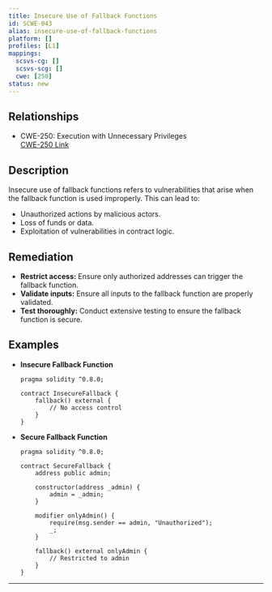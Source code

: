 ```yaml
---
title: Insecure Use of Fallback Functions
id: SCWE-043
alias: insecure-use-of-fallback-functions
platform: []
profiles: [L1]
mappings:
  scsvs-cg: []
  scsvs-scg: []
  cwe: [250]
status: new
---
```


## Relationships
- CWE-250: Execution with Unnecessary Privileges  
  [CWE-250 Link](https://cwe.mitre.org/data/definitions/250.html)

## Description  
Insecure use of fallback functions refers to vulnerabilities that arise when the fallback function is used improperly. This can lead to:
- Unauthorized actions by malicious actors.
- Loss of funds or data.
- Exploitation of vulnerabilities in contract logic.

## Remediation
- **Restrict access:** Ensure only authorized addresses can trigger the fallback function.
- **Validate inputs:** Ensure all inputs to the fallback function are properly validated.
- **Test thoroughly:** Conduct extensive testing to ensure the fallback function is secure.

## Examples
- **Insecure Fallback Function**
    ```solidity
    pragma solidity ^0.8.0;

    contract InsecureFallback {
        fallback() external {
            // No access control
        }
    }
    ```

- **Secure Fallback Function**
    ```solidity
    pragma solidity ^0.8.0;

    contract SecureFallback {
        address public admin;

        constructor(address _admin) {
            admin = _admin;
        }

        modifier onlyAdmin() {
            require(msg.sender == admin, "Unauthorized");
            _;
        }

        fallback() external onlyAdmin {
            // Restricted to admin
        }
    }
    ```

---